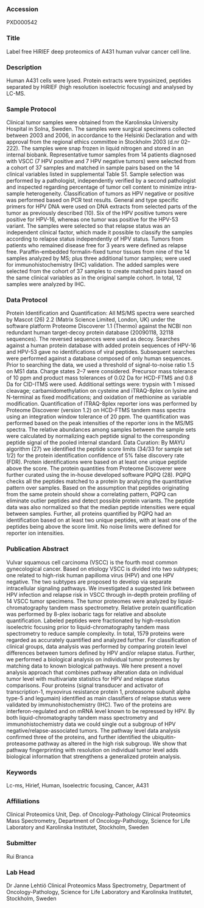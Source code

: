 ### Accession
PXD000542

### Title
Label free HiRIEF deep proteomics of A431 human vulvar cancer cell line.

### Description
Human A431 cells were lysed. Protein extracts were trypsinized, peptides separated by HiRIEF (high resolution isoelectric focusing) and analysed by LC-MS.

### Sample Protocol
Clinical tumor samples were obtained from the Karolinska University Hospital in Solna, Sweden. The samples were surgical specimens collected between 2003 and 2006, in accordance to the Helsinki Declaration and with approval from the regional ethics committee in Stockholm 2003 (d.nr 02–222). The samples were snap frozen in liquid nitrogen and stored in an internal biobank. Representative tumor samples from 14 patients diagnosed with VSCC (7 HPV positive and 7 HPV negative tumors) were selected from a cohort of 37 samples and matched in sample pairs based on the 14 clinical variables listed in supplemental Table S1. Sample selection was performed by a pathologist, independently verified by a second pathologist and inspected regarding percentage of tumor cell content to minimize intra-sample heterogeneity. Classification of tumors as HPV negative or positive was performed based on PCR test results. General and type specific primers for HPV DNA were used on DNA extracts from selected parts of the tumor as previously described (10). Six of the HPV positive tumors were positive for HPV-16, whereas one tumor was positive for the HPV-53 variant. The samples were selected so that relapse status was an independent clinical factor, which made it possible to classify the samples according to relapse status independently of HPV status. Tumors from patients who remained disease free for 3 years were defined as relapse free. Paraffin-embedded formalin-fixed tumor tissues from nine of the 14 samples analyzed by MS; plus three additional tumor samples; were used for immunohistochemistry (IHC) validation. The added samples were selected from the cohort of 37 samples to create matched pairs based on the same clinical variables as in the original sample cohort. In total, 12 samples were analyzed by IHC.

### Data Protocol
Protein Identification and Quantification: All MS/MS spectra were searched by Mascot (26) 2.2 (Matrix Science Limited, London, UK) under the software platform Proteome Discoverer 1.1 (Thermo) against the NCBI non redundant human target-decoy protein database (20090118, 32118 sequences). The reversed sequences were used as decoy. Searches against a human protein database with added protein sequences of HPV-16 and HPV-53 gave no identifications of viral peptides. Subsequent searches were performed against a database composed of only human sequences. Prior to searching the data, we used a threshold of signal-to-noise ratio 1.5 on MS1 data. Charge states 2–7 were considered. Precursor mass tolerance of 10 ppm and product mass tolerances of 0.02 Da for HCD-FTMS and 0.8 Da for CID-ITMS were used. Additional settings were: trypsin with 1 missed cleavage; carbamidomethylation on cysteine and iTRAQ-8plex on lysine and N-terminal as fixed modifications; and oxidation of methionine as variable modification. Quantification of iTRAQ-8plex reporter ions was performed by Proteome Discoverer (version 1.2) on HCD-FTMS tandem mass spectra using an integration window tolerance of 20 ppm. The quantification was performed based on the peak intensities of the reporter ions in the MS/MS spectra. The relative abundances among samples between the sample sets were calculated by normalizing each peptide signal to the corresponding peptide signal of the pooled internal standard. Data Curation: By MAYU algorithm (27) we identified the peptide score limits (34/33 for sample set 1/2) for the protein identification confidence of 5% false discovery rate (FDR). Protein identifications were based on at least one unique peptide above the score. The protein quantities from Proteome Discoverer were further curated using the in-house developed software PQPQ (28). PQPQ checks all the peptides matched to a protein by analyzing the quantitative pattern over samples. Based on the assumption that peptides originating from the same protein should show a correlating pattern, PQPQ can eliminate outlier peptides and detect possible protein variants. The peptide data was also normalized so that the median peptide intensities were equal between samples. Further, all proteins quantified by PQPQ had an identification based on at least two unique peptides, with at least one of the peptides being above the score limit. No noise limits were defined for reporter ion intensities.

### Publication Abstract
Vulvar squamous cell carcinoma (VSCC) is the fourth most common gynecological cancer. Based on etiology VSCC is divided into two subtypes; one related to high-risk human papilloma virus (HPV) and one HPV negative. The two subtypes are proposed to develop via separate intracellular signaling pathways. We investigated a suggested link between HPV infection and relapse risk in VSCC through in-depth protein profiling of 14 VSCC tumor specimens. The tumor proteomes were analyzed by liquid-chromatography tandem mass spectrometry. Relative protein quantification was performed by 8-plex isobaric tags for relative and absolute quantification. Labeled peptides were fractionated by high-resolution isoelectric focusing prior to liquid-chromatography tandem mass spectrometry to reduce sample complexity. In total, 1579 proteins were regarded as accurately quantified and analyzed further. For classification of clinical groups, data analysis was performed by comparing protein level differences between tumors defined by HPV and/or relapse status. Further, we performed a biological analysis on individual tumor proteomes by matching data to known biological pathways. We here present a novel analysis approach that combines pathway alteration data on individual tumor level with multivariate statistics for HPV and relapse status comparisons. Four proteins (signal transducer and activator of transcription-1, myxovirus resistance protein 1, proteasome subunit alpha type-5 and legumain) identified as main classifiers of relapse status were validated by immunohistochemistry (IHC). Two of the proteins are interferon-regulated and on mRNA level known to be repressed by HPV. By both liquid-chromatography tandem mass spectrometry and immunohistochemistry data we could single out a subgroup of HPV negative/relapse-associated tumors. The pathway level data analysis confirmed three of the proteins, and further identified the ubiquitin-proteasome pathway as altered in the high risk subgroup. We show that pathway fingerprinting with resolution on individual tumor level adds biological information that strengthens a generalized protein analysis.

### Keywords
Lc-ms, Hirief, Human, Isoelectric focusing, Cancer, A431

### Affiliations
Clinical Proteomics Unit, Dep. of Oncology-Pathology
Clinical Proteomics Mass Spectrometry, Department of Oncology-Pathology, Science for Life Laboratory and Karolinska Institutet, Stockholm, Sweden

### Submitter
Rui Branca

### Lab Head
Dr Janne Lehtiö
Clinical Proteomics Mass Spectrometry, Department of Oncology-Pathology, Science for Life Laboratory and Karolinska Institutet, Stockholm, Sweden


